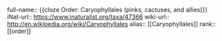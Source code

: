 full-name:: {{cloze Order: Caryophyllales (pinks, cactuses, and allies)}}
iNat-url:: https://www.inaturalist.org/taxa/47366
wiki-url:: http://en.wikipedia.org/wiki/Caryophyllales
alias:: [[Caryophyllales]]
rank:: [[order]]